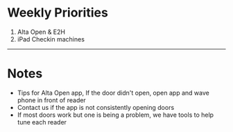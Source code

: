 # Weekly Priorities
1. Alta Open & E2H
2. iPad Checkin machines
---
# Notes

- Tips for Alta Open app, If the door didn't open, open app and wave phone in front of reader
- Contact us if the app is not consistently opening doors
- If most doors work but one is being a problem, we have tools to help tune each reader